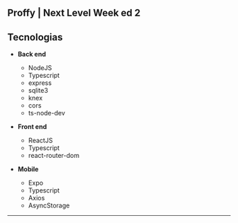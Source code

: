 ## Proffy | Next Level Week ed 2

##  Tecnologias
  - **Back end**
    - NodeJS
    - Typescript
    - express
    - sqlite3
    - knex
    - cors
    - ts-node-dev
  
  - **Front end**
    - ReactJS
    - Typescript
    - react-router-dom
    
  - **Mobile**
    - Expo
    - Typescript
    - Axios
    - AsyncStorage

---
